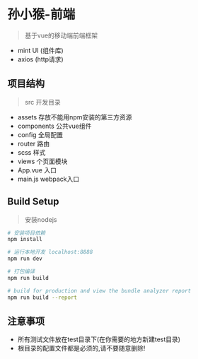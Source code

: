 # 孙小猴-前端

> 基于vue的移动端前端框架
- mint UI (组件库)
- axios (http请求)

## 项目结构
> src 开发目录
- assets 存放不能用npm安装的第三方资源
- components 公共vue组件
- config 全局配置
- router 路由
- scss 样式
- views 个页面模块
- App.vue 入口
- main.js webpack入口


## Build Setup

>安装nodejs

``` bash
# 安装项目依赖
npm install

# 运行本地开发 localhost:8888
npm run dev

# 打包编译
npm run build

# build for production and view the bundle analyzer report
npm run build --report
```

## 注意事项
- 所有测试文件放在test目录下(在你需要的地方新建test目录)
- 根目录的配置文件都是必须的,请不要随意删除!
